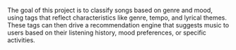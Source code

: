 The goal of this project is to classify songs based on genre and mood, using tags that reflect characteristics like genre, tempo, and lyrical themes. These tags can then drive a recommendation engine that suggests music to users based on their listening history, mood preferences, or specific activities.